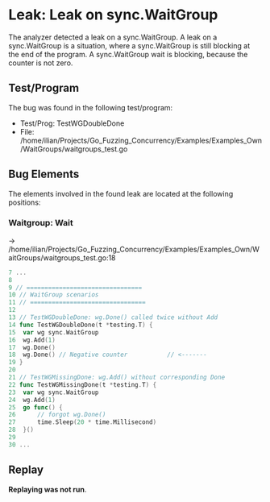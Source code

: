 # Leak: Leak on sync.WaitGroup

The analyzer detected a leak on a sync.WaitGroup.
A leak on a sync.WaitGroup is a situation, where a sync.WaitGroup is still blocking at the end of the program.
A sync.WaitGroup wait is blocking, because the counter is not zero.

## Test/Program
The bug was found in the following test/program:

- Test/Prog: TestWGDoubleDone
- File: /home/ilian/Projects/Go_Fuzzing_Concurrency/Examples/Examples_Own/WaitGroups/waitgroups_test.go

## Bug Elements
The elements involved in the found leak are located at the following positions:

###  Waitgroup: Wait
-> /home/ilian/Projects/Go_Fuzzing_Concurrency/Examples/Examples_Own/WaitGroups/waitgroups_test.go:18
```go
7 ...
8 
9 // ================================
10 // WaitGroup scenarios
11 // ================================
12 
13 // TestWGDoubleDone: wg.Done() called twice without Add
14 func TestWGDoubleDone(t *testing.T) {
15 	var wg sync.WaitGroup
16 	wg.Add(1)
17 	wg.Done()
18 	wg.Done() // Negative counter           // <-------
19 }
20 
21 // TestWGMissingDone: wg.Add() without corresponding Done
22 func TestWGMissingDone(t *testing.T) {
23 	var wg sync.WaitGroup
24 	wg.Add(1)
25 	go func() {
26 		// forgot wg.Done()
27 		time.Sleep(20 * time.Millisecond)
28 	}()
29 
30 ...
```


## Replay
**Replaying was not run**.

